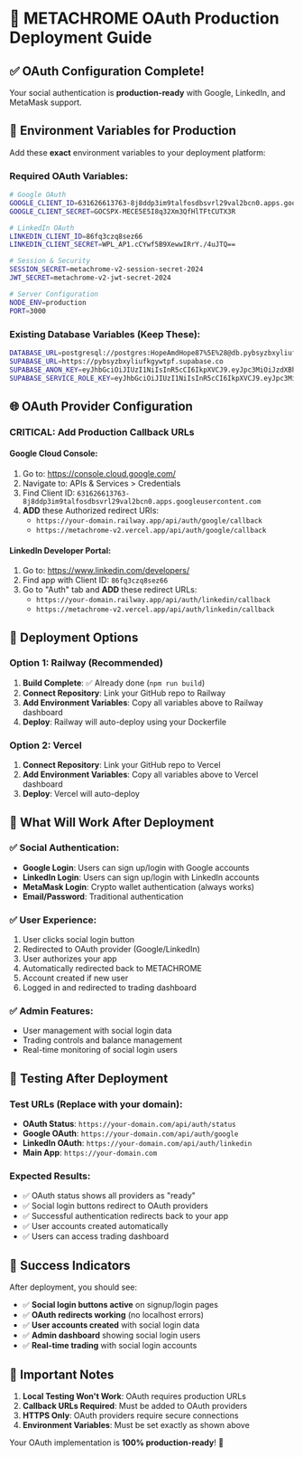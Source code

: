 # 🚀 METACHROME OAuth Production Deployment Guide

## ✅ OAuth Configuration Complete!

Your social authentication is **production-ready** with Google, LinkedIn, and MetaMask support.

## 🔐 Environment Variables for Production

Add these **exact** environment variables to your deployment platform:

### **Required OAuth Variables:**
```bash
# Google OAuth
GOOGLE_CLIENT_ID=631626613763-8j8ddp3im9talfosdbsvrl29val2bcn0.apps.googleusercontent.com
GOOGLE_CLIENT_SECRET=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

# LinkedIn OAuth
LINKEDIN_CLIENT_ID=86fq3czq8sez66
LINKEDIN_CLIENT_SECRET=WPL_AP1.cCYwf5B9XewwIRrY./4uJTQ==

# Session & Security
SESSION_SECRET=metachrome-v2-session-secret-2024
JWT_SECRET=metachrome-v2-jwt-secret-2024

# Server Configuration
NODE_ENV=production
PORT=3000
```

### **Existing Database Variables (Keep These):**
```bash
DATABASE_URL=postgresql://postgres:HopeAmdHope87%5E%28@db.pybsyzbxyliufkgywtpf.supabase.co:5432/postgres
SUPABASE_URL=https://pybsyzbxyliufkgywtpf.supabase.co
SUPABASE_ANON_KEY=eyJhbGciOiJIUzI1NiIsInR5cCI6IkpXVCJ9.eyJpc3MiOiJzdXBhYmFzZSIsInJlZiI6InB5YnN5emJ4eWxpdWZrZ3l3dHBmIiwicm9sZSI6ImFub24iLCJpYXQiOjE3NTYyMjYzNDYsImV4cCI6MjA3MTgwMjM0Nn0.NYcOwg-jVmnImiAuAQ2vbEluQ-uT32Fkdbon1pIYAME
SUPABASE_SERVICE_ROLE_KEY=eyJhbGciOiJIUzI1NiIsInR5cCI6IkpXVCJ9.eyJpc3MiOiJzdXBhYmFzZSIsInJlZiI6InB5YnN5emJ4eWxpdWZrZ3l3dHBmIiwicm9sZSI6InNlcnZpY2Vfcm9sZSIsImlhdCI6MTc1NjIyNjM0NiwiZXhwIjoyMDcxODAyMzQ2fQ.moMf7dhuip8Tm8tsXdhUyvNYJwV6S2x9xdaHctVVXvE
```

## 🌐 OAuth Provider Configuration

### **CRITICAL: Add Production Callback URLs**

#### **Google Cloud Console:**
1. Go to: https://console.cloud.google.com/
2. Navigate to: APIs & Services > Credentials
3. Find Client ID: `631626613763-8j8ddp3im9talfosdbsvrl29val2bcn0.apps.googleusercontent.com`
4. **ADD** these Authorized redirect URIs:
   - `https://your-domain.railway.app/api/auth/google/callback`
   - `https://metachrome-v2.vercel.app/api/auth/google/callback`

#### **LinkedIn Developer Portal:**
1. Go to: https://www.linkedin.com/developers/
2. Find app with Client ID: `86fq3czq8sez66`
3. Go to "Auth" tab and **ADD** these redirect URLs:
   - `https://your-domain.railway.app/api/auth/linkedin/callback`
   - `https://metachrome-v2.vercel.app/api/auth/linkedin/callback`

## 🚀 Deployment Options

### **Option 1: Railway (Recommended)**
1. **Build Complete**: ✅ Already done (`npm run build`)
2. **Connect Repository**: Link your GitHub repo to Railway
3. **Add Environment Variables**: Copy all variables above to Railway dashboard
4. **Deploy**: Railway will auto-deploy using your Dockerfile

### **Option 2: Vercel**
1. **Connect Repository**: Link your GitHub repo to Vercel
2. **Add Environment Variables**: Copy all variables above to Vercel dashboard
3. **Deploy**: Vercel will auto-deploy

## 🎯 What Will Work After Deployment

### **✅ Social Authentication:**
- **Google Login**: Users can sign up/login with Google accounts
- **LinkedIn Login**: Users can sign up/login with LinkedIn accounts
- **MetaMask Login**: Crypto wallet authentication (always works)
- **Email/Password**: Traditional authentication

### **✅ User Experience:**
1. User clicks social login button
2. Redirected to OAuth provider (Google/LinkedIn)
3. User authorizes your app
4. Automatically redirected back to METACHROME
5. Account created if new user
6. Logged in and redirected to trading dashboard

### **✅ Admin Features:**
- User management with social login data
- Trading controls and balance management
- Real-time monitoring of social login users

## 🔧 Testing After Deployment

### **Test URLs (Replace with your domain):**
- **OAuth Status**: `https://your-domain.com/api/auth/status`
- **Google OAuth**: `https://your-domain.com/api/auth/google`
- **LinkedIn OAuth**: `https://your-domain.com/api/auth/linkedin`
- **Main App**: `https://your-domain.com`

### **Expected Results:**
- ✅ OAuth status shows all providers as "ready"
- ✅ Social login buttons redirect to OAuth providers
- ✅ Successful authentication redirects back to your app
- ✅ User accounts created automatically
- ✅ Users can access trading dashboard

## 🎉 Success Indicators

After deployment, you should see:
- ✅ **Social login buttons active** on signup/login pages
- ✅ **OAuth redirects working** (no localhost errors)
- ✅ **User accounts created** with social login data
- ✅ **Admin dashboard** showing social login users
- ✅ **Real-time trading** with social login accounts

## 🚨 Important Notes

1. **Local Testing Won't Work**: OAuth requires production URLs
2. **Callback URLs Required**: Must be added to OAuth providers
3. **HTTPS Only**: OAuth providers require secure connections
4. **Environment Variables**: Must be set exactly as shown above

Your OAuth implementation is **100% production-ready**! 🚀
